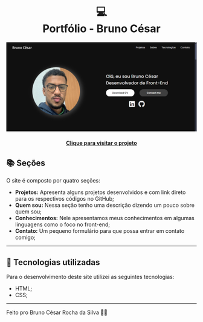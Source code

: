 <h1 align="center">
  💻<br>Portfólio - Bruno César
</h1>

![Resultado final do projeto](img/projeto-img.png)

<h4 align="center"><a href="https://bruninhocr.github.io/dev-portifolio/">Clique para visitar o projeto</a></h4>

## 📚 Seções

O site é composto por quatro seções:

- **Projetos:** Apresenta alguns projetos desenvolvidos e com link direto para os respectivos códigos no GitHub;
- **Quem sou:** Nessa seção tenho uma descrição dizendo um pouco sobre quem sou;
- **Conhecimentos:** Nele apresentamos meus conhecimentos em algumas linguagens como o foco no front-end;
- **Contato:** Um pequeno formulário para que possa entrar em contato comigo;


---

## 💼 Tecnologias utilizadas

Para o desenvolvimento deste site utilizei as seguintes tecnologias:

- HTML;
- CSS;

---

Feito pro Bruno César Rocha da Silva 🖖🏽